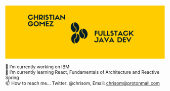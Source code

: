 ![Banner](https://github.com/chrisom79/chrisom79/blob/master/banner.png)

<!--
**chrisom79/chrisom79** is a ✨ _special_ ✨ repository because its `README.md` (this file) appears on your GitHub profile.

Here are some ideas to get you started:

- 🔭 I’m currently working on ...
- 🌱 I’m currently learning ...
- 👯 I’m looking to collaborate on ...
- 🤔 I’m looking for help with ...
- 💬 Ask me about ...
- 📫 How to reach me: ...
- 😄 Pronouns: ...
- ⚡ Fun fact: ...
-->

🔭 I’m currently working on IBM  
🌱 I’m currently learning React, Fundamentals of Architecture and Reactive Spring  
📫 How to reach me... Twitter: @chrisom, Email: chrisom@protonmail.com
